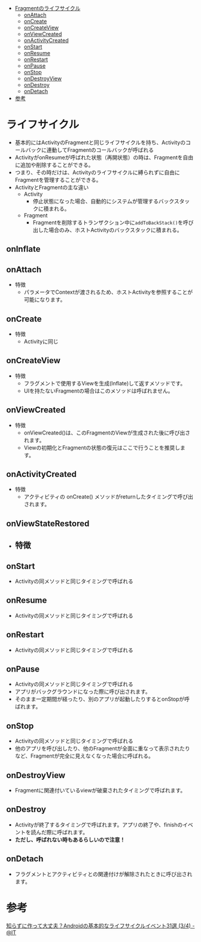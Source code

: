 <!-- TOC depthFrom:1 depthTo:6 withLinks:1 updateOnSave:1 orderedList:0 -->

- [Fragmentのライフサイクル](#fragmentのライフサイクル)
	- [onAttach](#onattach)
	- [onCreate](#oncreate)
	- [onCreateView](#oncreateview)
	- [onViewCreated](#onviewcreated)
	- [onActivityCreated](#onactivitycreated)
	- [onStart](#onstart)
	- [onResume](#onresume)
	- [onRestart](#onrestart)
	- [onPause](#onpause)
	- [onStop](#onstop)
	- [onDestroyView](#ondestroyview)
	- [onDestroy](#ondestroy)
	- [onDetach](#ondetach)
- [参考](#参考)

<!-- /TOC -->

# ライフサイクル

- 基本的にはActivityのFragmentと同じライフサイクルを持ち、Activityのコールバックに連動してFragmentのコールバックが呼ばれる
- ActivityがonResumeが呼ばれた状態（再開状態）の時は、Fragmentを自由に追加や削除することができる。
- つまり、その時だけは、Activityのライフサイクルに縛られずに自由にFragmentを管理することができる。
- ActivityとFragmentの主な違い
	- Activity
		- 停止状態になった場合、自動的にシステムが管理するバックスタックに積まれる。
	- Fragment
		- Fragmentを削除するトランザクション中に`addToBackStack()`を呼び出した場合のみ、ホストActivityのバックスタックに積まれる。


## onInflate



## onAttach

- 特徴
	- パラメータでContextが渡されるため、ホストActivityを参照することが可能になります。


## onCreate

- 特徴
	- Activityに同じ


## onCreateView

- 特徴
	- フラグメントで使用するViewを生成(Inflate)して返すメソッドです。
	- UIを持たないFragmentの場合はこのメソッドは呼ばれません。


## onViewCreated

- 特徴
	- onViewCreated()は、このFragmentのViewが生成された後に呼び出されます。
	- Viewの初期化とFragmentの状態の復元はここで行うことを推奨します。


## onActivityCreated

- 特徴
	- アクティビティの onCreate() メソッドがreturnしたタイミングで呼び出されます。


## onViewStateRestored

- 特徴
	- 


## onStart

- Activityの同メソッドと同じタイミングで呼ばれる


## onResume

- Activityの同メソッドと同じタイミングで呼ばれる


## onRestart

- Activityの同メソッドと同じタイミングで呼ばれる


## onPause

- Activityの同メソッドと同じタイミングで呼ばれる
- アプリがバックグラウンドになった際に呼び出されます。
- そのまま一定期間が経ったり、別のアプリが起動したりするとonStopが呼ばれます。


## onStop

- Activityの同メソッドと同じタイミングで呼ばれる
- 他のアプリを呼び出したり、他のFragmentが全面に重なって表示されたりなど、Fragmentが完全に見えなくなった場合に呼ばれる。


## onDestroyView

- Fragmentに関連付いているviewが破棄されたタイミングで呼ばれます。


## onDestroy

- Activityが終了するタイミングで呼ばれます。アプリの終了や、finishのイベントを読んだ際に呼ばれます。
- **ただし、呼ばれない時もあるらしいので注意！**

## onDetach

- フラグメントとアクティビティとの関連付けが解除されたときに呼び出されます。



# 参考

[知らずに作って大丈夫？Androidの基本的なライフサイクルイベント31選 (3/4) - @IT](https://www.atmarkit.co.jp/ait/articles/1604/04/news011_3.html)
